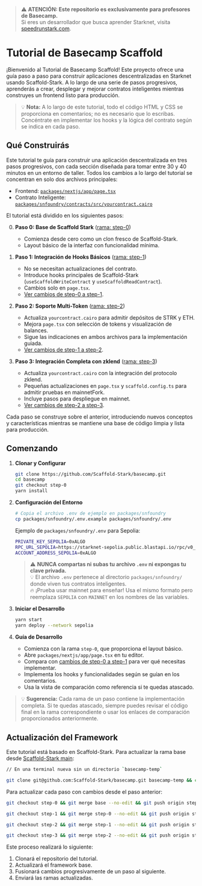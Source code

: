> ⚠️ **ATENCIÓN: Este repositorio es exclusivamente para profesores de Basecamp.**  
> Si eres un desarrollador que busca aprender Starknet, visita [speedrunstark.com](https://speedrunstark.com).

# Tutorial de Basecamp Scaffold

¡Bienvenido al Tutorial de Basecamp Scaffold! Este proyecto ofrece una guía paso a paso para construir aplicaciones descentralizadas en Starknet usando Scaffold-Stark. A lo largo de una serie de pasos progresivos, aprenderás a crear, desplegar y mejorar contratos inteligentes mientras construyes un frontend listo para producción.

> 💡 **Nota:** A lo largo de este tutorial, todo el código HTML y CSS se proporciona en comentarios; no es necesario que lo escribas. Concéntrate en implementar los hooks y la lógica del contrato según se indica en cada paso.

## Qué Construirás

Este tutorial te guía para construir una aplicación descentralizada en tres pasos progresivos, con cada sección diseñada para tomar entre 30 y 40 minutos en un entorno de taller. Todos los cambios a lo largo del tutorial se concentran en solo dos archivos principales:
- Frontend: [`packages/nextjs/app/page.tsx`](https://github.com/Scaffold-Stark/basecamp/blob/base/packages/nextjs/app/page.tsx)
- Contrato Inteligente: [`packages/snfoundry/contracts/src/yourcontract.cairo`](https://github.com/Scaffold-Stark/basecamp/blob/base/packages/snfoundry/contracts/src/yourcontract.cairo)

El tutorial está dividido en los siguientes pasos:

0. **Paso 0: Base de Scaffold Stark** ([rama: step-0](https://github.com/Scaffold-Stark/basecamp/tree/step-0))
   - Comienza desde cero como un clon fresco de Scaffold-Stark.
   - Layout básico de la interfaz con funcionalidad mínima.

1. **Paso 1: Integración de Hooks Básicos** ([rama: step-1](https://github.com/Scaffold-Stark/basecamp/tree/step-1))
   - No se necesitan actualizaciones del contrato.
   - Introduce hooks principales de Scaffold-Stark (`useScaffoldWriteContract` y `useScaffoldReadContract`).
   - Cambios solo en `page.tsx`.
   - [Ver cambios de step-0 a step-1](https://github.com/Scaffold-Stark/basecamp/compare/step-0...step-1).

2. **Paso 2: Soporte Multi-Token** ([rama: step-2](https://github.com/Scaffold-Stark/basecamp/tree/step-2))
   - Actualiza `yourcontract.cairo` para admitir depósitos de STRK y ETH.
   - Mejora `page.tsx` con selección de tokens y visualización de balances.
   - Sigue las indicaciones en ambos archivos para la implementación guiada.
   - [Ver cambios de step-1 a step-2](https://github.com/Scaffold-Stark/basecamp/compare/step-1...step-2).

3. **Paso 3: Integración Completa con zklend** ([rama: step-3](https://github.com/Scaffold-Stark/basecamp/tree/step-3))
   - Actualiza `yourcontract.cairo` con la integración del protocolo zklend.
   - Pequeñas actualizaciones en `page.tsx` y `scaffold.config.ts` para admitir pruebas en mainnetFork.
   - Incluye pasos para despliegue en mainnet.
   - [Ver cambios de step-2 a step-3](https://github.com/Scaffold-Stark/basecamp/compare/step-2...step-3).

Cada paso se construye sobre el anterior, introduciendo nuevos conceptos y características mientras se mantiene una base de código limpia y lista para producción.

## Comenzando

1. **Clonar y Configurar**
   ```bash
   git clone https://github.com/Scaffold-Stark/basecamp.git
   cd basecamp
   git checkout step-0
   yarn install
   ```

2. **Configuración del Entorno**
   ```bash
   # Copia el archivo .env de ejemplo en packages/snfoundry
   cp packages/snfoundry/.env.example packages/snfoundry/.env
   ```
   Ejemplo de `packages/snfoundry/.env` para Sepolia:
   ```bash
   PRIVATE_KEY_SEPOLIA=0xALGO
   RPC_URL_SEPOLIA=https://starknet-sepolia.public.blastapi.io/rpc/v0_7
   ACCOUNT_ADDRESS_SEPOLIA=0xALGO
   ```
   > ⚠️ **NUNCA compartas ni subas tu archivo `.env` ni expongas tu clave privada.**  
   > 💡 El archivo `.env` pertenece al directorio `packages/snfoundry/` donde viven tus contratos inteligentes.  
   > 🔥 ¡Prueba usar mainnet para enseñar! Usa el mismo formato pero reemplaza `SEPOLIA` con `MAINNET` en los nombres de las variables.

3. **Iniciar el Desarrollo**
   ```bash
   yarn start
   yarn deploy --network sepolia
   ```

4. **Guía de Desarrollo**
   - Comienza con la rama `step-0`, que proporciona el layout básico.
   - Abre `packages/nextjs/app/page.tsx` en tu editor.
   - Compara con [cambios de step-0 a step-1](https://github.com/Scaffold-Stark/basecamp/compare/step-0...step-1) para ver qué necesitas implementar.
   - Implementa los hooks y funcionalidades según se guían en los comentarios.
   - Usa la vista de comparación como referencia si te quedas atascado.

> 💡 **Sugerencia:** Cada rama de un paso contiene la implementación completa. Si te quedas atascado, siempre puedes revisar el código final en la rama correspondiente o usar los enlaces de comparación proporcionados anteriormente.

## Actualización del Framework

Este tutorial está basado en Scaffold-Stark. Para actualizar la rama base desde [Scaffold-Stark main](https://github.com/Scaffold-Stark/scaffold-stark-2):

```bash
// En una terminal nueva sin un directorio `basecamp-temp`

git clone git@github.com:Scaffold-Stark/basecamp.git basecamp-temp && cd basecamp-temp && git checkout base && mkdir temp_scaffold && cd temp_scaffold && git clone git@github.com:Scaffold-Stark/scaffold-stark-2.git . && rm -rf .git .github README.md && cp -r * ../ && cd .. && rm -rf temp_scaffold && git add . && git commit -m "Actualizar framework a la versión más reciente" && git push origin base
```

Para actualizar cada paso con cambios desde el paso anterior:

```bash
git checkout step-0 && git merge base --no-edit && git push origin step-0
```

```bash
git checkout step-1 && git merge step-0 --no-edit && git push origin step-1
```

```bash
git checkout step-2 && git merge step-1 --no-edit && git push origin step-2
```

```bash
git checkout step-3 && git merge step-2 --no-edit && git push origin step-3
```

Este proceso realizará lo siguiente:
1. Clonará el repositorio del tutorial.
2. Actualizará el framework base.
3. Fusionará cambios progresivamente de un paso al siguiente.
4. Enviará las ramas actualizadas.